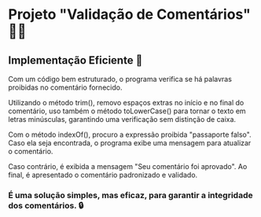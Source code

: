 # Projeto "Validação de Comentários" 💬✅

## Implementação Eficiente 💪 

Com um código bem estruturado, o programa verifica se há palavras proibidas no comentário fornecido. 

Utilizando o método trim(), removo espaços extras no início e no final do comentário, uso também o método toLowerCase() para tornar o texto em letras minúsculas, garantindo uma verificação sem distinção de caixa. 

Com o método indexOf(), procuro a expressão proibida "passaporte falso". 
Caso ela seja encontrada, o programa exibe uma mensagem para atualizar o comentário. 

Caso contrário, é exibida a mensagem "Seu comentário foi aprovado". 
Ao final, é apresentado o comentário padronizado e validado. 

### É uma solução simples, mas eficaz, para garantir a integridade dos comentários. 🔒
